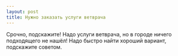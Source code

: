 ```yaml
---
layout: post 
title: Нужно заказать услуги ветврача 
--- 
```

Срочно, подскажите! Надо услуги ветврача, но в городе ничего подходящего не нашёл! Надо быстро найти хороший вариант, подскажите советом.